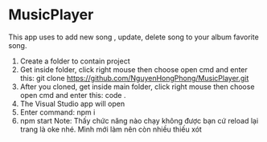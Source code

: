 # MusicPlayer
This app uses to add new song , update, delete song to your album favorite song.

1. Create a folder to contain project
2. Get inside folder, click right mouse then choose open cmd and enter this:
git clone https://github.com/NguyenHongPhong/MusicPlayer.git
3. After you cloned, get inside main folder, click right mouse then choose open cmd and enter this:
code .
4. The Visual Studio app will open
5. Enter command: npm i
6. npm start
Note: Thấy chức năng nào chạy không được bạn cứ reload lại trang là oke nhé. Mình mới làm nên còn nhiều thiếu xót